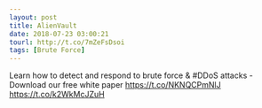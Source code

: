 ```yaml
---
layout: post
title: AlienVault
date: 2018-07-23 03:00:21
tourl: http://t.co/7mZeFsDsoi
tags: [Brute Force]
---
```

Learn how to detect and respond to brute force &amp; #DDoS attacks - Download our free white paper https://t.co/NKNQCPmNlJ https://t.co/k2WkMcJZuH